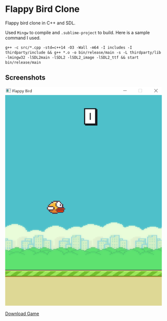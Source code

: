 
# Flappy Bird Clone 

Flappy bird clone in C++ and SDL.

Used `Mingw` to compile and `.sublime-project` to build. Here is a sample command I used.

``` 
g++ -c src/*.cpp -std=c++14 -O3 -Wall -m64 -I includes -I thirdparty/include && g++ *.o -o bin/release/main -s -L thirdparty/lib -lmingw32 -lSDL2main -lSDL2 -lSDL2_image -lSDL2_ttf && start bin/release/main
```

## Screenshots

![Game Screenshot](https://raw.githubusercontent.com/aayushkarn/FlappyBird/main/assets/screenshot.PNG)

[Download Game](https://github.com/aayushkarn/FlappyBird/raw/main/bin/release/flappybird.zip)
